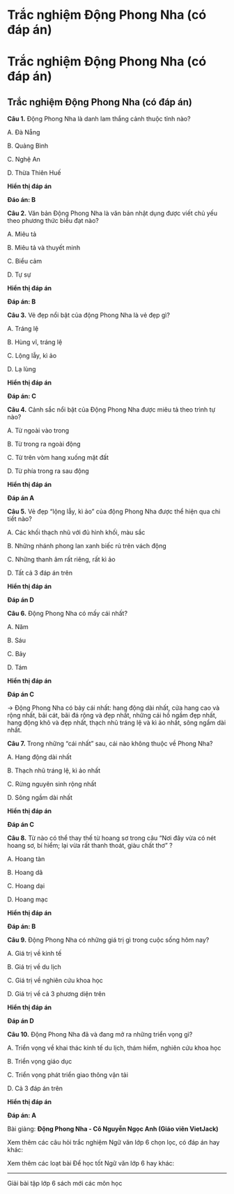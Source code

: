 # Trắc nghiệm Động Phong Nha (có đáp án)

# Trắc nghiệm Động Phong Nha (có đáp án)

## Trắc nghiệm Động Phong Nha (có đáp án)

**Câu 1.** Động Phong Nha là danh lam thắng cảnh thuộc tỉnh nào?

A. Đà Nẵng

B. Quảng Bình

C. Nghệ An

D. Thừa Thiên Huế

**Hiển thị đáp án**

**Đáo án: B**

**Câu 2.** Văn bản Động Phong Nha là văn bản nhật dụng được viết chủ yếu theo phương thức biểu đạt nào?

A. Miêu tả

B. Miêu tả và thuyết minh

C. Biểu cảm

D. Tự sự

**Hiển thị đáp án**

**Đáp án: B**

**Câu 3.** Vẻ đẹp nổi bật của động Phong Nha là vẻ đẹp gì?

A. Tráng lệ

B. Hùng vĩ, tráng lệ

C. Lộng lẫy, kì ảo

D. Lạ lùng

**Hiển thị đáp án**

**Đáp án: C**

**Câu 4.** Cảnh sắc nổi bật của Động Phong Nha được miêu tả theo trình tự nào?

A. Từ ngoài vào trong

B. Từ trong ra ngoài động

C. Từ trên vòm hang xuống mặt đất

D. Từ phía trong ra sau động

**Hiển thị đáp án**

**Đáp án A**

**Câu 5.** Vẻ đẹp “lộng lẫy, kì ảo” của động Phong Nha được thể hiện qua chi tiết nào?

A. Các khối thạch nhũ với đủ hình khối, màu sắc

B. Những nhánh phong lan xanh biếc rủ trên vách động

C. Những thanh âm rất riêng, rất kì ảo

D. Tất cả 3 đáp án trên

**Hiển thị đáp án**

**Đáp án D**

**Câu 6.** Động Phong Nha có mấy cái nhất?

A. Năm

B. Sáu

C. Bảy

D. Tám

**Hiển thị đáp án**

**Đáp án C**

→ Động Phong Nha có bảy cái nhất: hang động dài nhất, cửa hang cao và rộng nhất, bãi cát, bãi đá rộng và đẹp nhất, những cái hồ ngầm đẹp nhất, hang động khô và đẹp nhất, thạch nhũ tráng lệ và kì ảo nhất, sông ngầm dài nhất.

**Câu 7.** Trong những “cái nhất” sau, cái nào không thuộc về Phong Nha?

A. Hang động dài nhất

B. Thạch nhũ tráng lệ, kì ảo nhất

C. Rừng nguyên sinh rộng nhất

D. Sông ngầm dài nhất

**Hiển thị đáp án**

**Đáp án C**

**Câu 8.** Từ nào có thể thay thế từ hoang sơ trong câu “Nơi đây vừa có nét hoang sơ, bí hiểm; lại vừa rất thanh thoát, giàu chất thơ” ?

A. Hoang tàn

B. Hoang dã

C. Hoang dại

D. Hoang mạc

**Hiển thị đáp án**

**Đáp án: B**

**Câu 9.** Động Phong Nha có những giá trị gì trong cuộc sống hôm nay?

A. Giá trị về kinh tế

B. Giá trị về du lịch

C. Giá trị về nghiên cứu khoa học

D. Giá trị về cả 3 phương diện trên

**Hiển thị đáp án**

**Đáp án D**

**Câu 10.** Động Phong Nha đã và đang mở ra những triển vọng gì?

A. Triển vọng về khai thác kinh tế du lịch, thám hiểm, nghiên cứu khoa học

B. Triển vọng giáo dục

C. Triển vọng phát triển giao thông vận tải

D. Cả 3 đáp án trên

**Hiển thị đáp án**

**Đáp án: A**

Bài giảng: **Động Phong Nha - Cô Nguyễn Ngọc Anh (Giáo viên VietJack)**

Xem thêm các câu hỏi trắc nghiệm Ngữ văn lớp 6 chọn lọc, có đáp án hay khác:

Xem thêm các loạt bài Để học tốt Ngữ văn lớp 6 hay khác:

* * *

Giải bài tập lớp 6 sách mới các môn học
